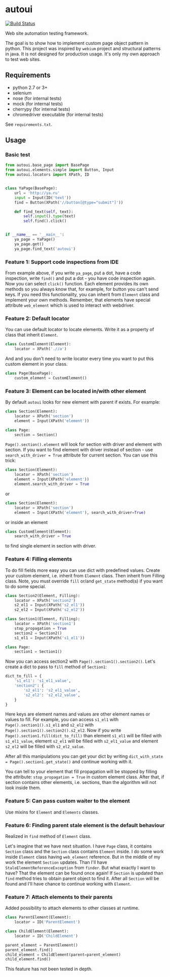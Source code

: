 # autoui

[![Build Status](https://travis-ci.org/alex-klimovich/autoui.svg?branch=master)](https://travis-ci.org/alex-klimovich/autoui)

Web site automation testing framework.

The goal is to show how to implement custom page object pattern in python. 
This project was inspired by `webium` project and structural patterns in java.
It is not designed for production usage. It's only my own approach to test web sites.

## Requirements
- python 2.7 or 3+
- selenium
- nose (for internal tests)
- mock (for internal tests)
- cherrypy (for internal tests)
- chromedriver executable (for internal tests)

See `requirements.txt`.

## Usage
### Basic test
```python
from autoui.base_page import BasePage
from autoui.elements.simple import Button, Input
from autoui.locators import XPath, ID


class YaPage(BasePage):
    url = 'http://ya.ru'
    input = Input(ID('text'))
    find = Button(XPath('//button[@type="submit"]'))

    def find_text(self, text):
        self.input().type(text)
        self.find().click()


if __name__ == '__main__':
    ya_page = YaPage()
    ya_page.get()
    ya_page.find_text('autoui')
```

### Feature 1: Support code inspections from IDE
From example above, if you write `ya_page`, put a dot, have a code inspection, 
write `find()` and put a dot - you have code inspection again. Now you can select 
`click()` function. Each element provides its own methods so you always know 
that, for example, for button you can't send keys. If you need this functionality, 
you can inherit from `Element` class and implement your own methods. Remember, 
that elements have special attribute `web_element` which is used to interact with 
webdriver.

### Feature 2: Default locator
You can use default locator to locate elements. Write it as a property of class that inherit `Element`.
```python
class CustomElement(Element):
    locator = XPath('.//a')
```
And and you don't need to write locator every time you want to put this custom element in your class.
```python
class Page(BasePage):
    custom_element = CustomElement()
```

### Feature 3: Element can be located in/with other element
By default `autoui` looks for new element with parent if exists.
For example:
```python
class Section(Element):
    locator = XPath('section')
    element = Input(XPath('element'))

class Page:
    section = Section()
```
`Page().section().element` will look for section with driver and element with section.
If you want to find element with driver instead of section - use
`search_with_driver = True` attribute for current section. You can use this trick:
```python
class Section(Element):
    locator = XPath('section')
    element = Input(XPath('element'))
    element.search_with_driver = True
```
or
```python
class Section(Element):
    locator = XPath('section')
    element = Input(XPath('element'), search_with_driver=True)
```
or inside an element
```python
class CustomElement(Element):
    search_with_driver = True
```
to find single element in section with driver.


### Feature 4: Filling elements
To do fill fields more easy you can use dict with predefined values.
Create your custom element, i.e. inherit from `Element` class.
Then inherit from Filling class.
Note, you must override `fill` or/and `get_state` method(s)
if you want to do some special.

```python
class Section2(Element, Filling):
    locator = XPath('section2')
    s2_el1 = Input(XPath('s2_el1'))
    s2_el2 = Input(XPath('s2_el2'))

class Section1(Element, Filling):
    locator = XPath('section1')
    stop_propagation = True
    section2 = Section2()
    s1_el1 = Input(XPath('s1_el1'))

class Page:
    section1 = Section1()
```

Now you can access section2 with `Page().section1().section2()`.
Let's create a dict to pass to `fill` method of `Section1`:

```python
dict_to_fill = {
    's1_el1': 's1_el1_value',
    'section2': {
        's2_el1': 's2_el1_value',
        's2_el2': 's2_el2_value',
    }
}
```

Here keys are element names and values are other element names or values to fill.
For example, you can access `s1_el1` with `Page().section1().s1_el1`
and `s2_el2` with `Page().section1().section2().s2_el2`.
Now if you write `Page().section1.fill(dict_to_fill)` than
element `s1_el1` will be filled with `s1_el1_value`,
element `s2_el1` will be filled with `s2_el1_value` and
element `s2_el2` will be filled with `s2_el2_value`.

After all this manipulations you can get your dict by writing
`dict_with_state = Page().section1.get_state()` and continue working with it.

You can tell to your element that fill propagation will be stopped
by filling the attribute: `stop_propagation = True` in custom element class.
After that, if section contains other elements, i.e. sections,
than the algorithm will not look inside them.

### Feature 5: Can pass custom waiter to the element
Use mixins for `Element` and `Elements` classes.

### Feature 6: Finding parent stale element is the default behaviour

Realized in `find` method of `Element` class.

Let's imagine that we have next situation.
I have `Page` class, it contains `Section` class
and the `Section` class contains `Element` inside.
I do some work inside `Element` class having `web_element` reference.
But in the middle of my work the element `Section` updates.
Than I'll have `StaleElementReferenceException` from `finder`.
But what exactly I want to have? That the element can be found once again!
If `Section` is updated than `find` method tries to obtain parent object
to find it. After all `Section` will be found and I'll have chance to continue
working with `Element`.

### Feature 7: Attach elements to their parents

Added possibility to attach elements to other classes at runtime.

```python
class ParentElement(Element):
    locator = ID('ParentElement')

class ChildElement(Element):
    locator = ID('ChildElement')

parent_element = ParentElement()
parent_element.find()
child_element = ChildElement(parent=parent_element)
child_element.find()
```

This feature has not been tested in depth.
